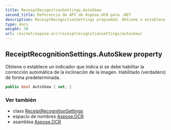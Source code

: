 ```yaml
---
title: ReceiptRecognitionSettings.AutoSkew
second_title: Referencia de API de Aspose.OCR para .NET
description: ReceiptRecognitionSettings propiedad. Obtiene o establece un indicador que indica si se debe habilitar la corrección automática de la inclinación de la imagen. Habilitado verdadero de forma predeterminada.
type: docs
weight: 30
url: /es/net/aspose.ocr/receiptrecognitionsettings/autoskew/
---
```

## ReceiptRecognitionSettings.AutoSkew property

Obtiene o establece un indicador que indica si se debe habilitar la corrección automática de la inclinación de la imagen. Habilitado (verdadero) de forma predeterminada.

```csharp
public bool AutoSkew { set; }
```

### Ver también

* class [ReceiptRecognitionSettings](../)
* espacio de nombres [Aspose.OCR](../../receiptrecognitionsettings/)
* asamblea [Aspose.OCR](../../../)


